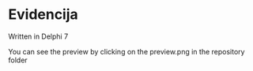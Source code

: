 # Evidencija
Written in Delphi 7

You can see the preview by clicking on the preview.png in the repository folder

